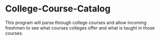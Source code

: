 # College-Course-Catalog
This program will parse through college courses and allow incoming freshmen to see what courses colleges offer and what is taught in those courses.
